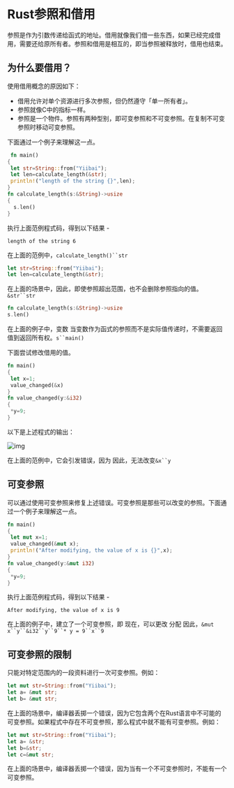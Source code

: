 # Rust参照和借用

参照是作为引数传递给函式的地址。借用就像我们借一些东西，如果已经完成借用，需要还给原所有者。参照和借用是相互的，即当参照被释放时，借用也结束。

## 为什么要借用？

使用借用概念的原因如下：

- 借用允许对单个资源进行多次参照，但仍然遵守「单一所有者」。
- 参照就像C中的指标一样。
- 参照是一个物件。参照有两种型别，即可变参照和不可变参照。在复制不可变参照时移动可变参照。

下面通过一个例子来理解这一点。

```rust
 fn main()  
{  
 let str=String::from("Yiibai");  
 let len=calculate_length(&str);  
 println!("length of the string {}",len);  
}  
fn calculate_length(s:&String)->usize  
{  
  s.len()  
}
```

执行上面范例程式码，得到以下结果 -

```
length of the string 6
```

在上面的范例中，`calculate_length()``str`

```rust
let str=String::from("Yiibai");  
let len=calculate_length(&str);
```

在上面的场景中，因此，即使参照超出范围，也不会删除参照指向的值。`&str``str`

```rust
fn calculate_length(s:&String)->usize  
s.len()
```

在上面的例子中，变数 当变数作为函式的参照而不是实际值传递时，不需要返回值到返回所有权。`s``main()`

下面尝试修改借用的值。

```rust
fn main()  
{  
 let x=1;  
 value_changed(&x)  
}  
fn value_changed(y:&i32)  
{  
 *y=9;  
}
```

以下是上述程式的输出：

![img](https://tw511.com/upload/images/201910/20191014013915384.png)

在上面的范例中，它会引发错误，因为 因此，无法改变`&x``y`

## 可变参照

可以通过使用可变参照来修复上述错误。可变参照是那些可以改变的参照。下面通过一个例子来理解这一点。

```rust
fn main()  
{  
 let mut x=1;  
 value_changed(&mut x);  
 println!("After modifying, the value of x is {}",x);  
}  
fn value_changed(y:&mut i32)  
{  
 *y=9;  
}
```

执行上面范例程式码，得到以下结果 -

```shell
After modifying, the value of x is 9
```

在上面的例子中，建立了一个可变参照，即 现在，可以更改 分配 因此，`&mut x``y``&i32``y``9``* y = 9``x``9`

## 可变参照的限制

只能对特定范围内的一段资料进行一次可变参照。例如：

```rust
let mut str=String::from("Yiibai");  
let a= &mut str;  
let b= &mut str;
```

在上面的场景中，编译器丢掷一个错误，因为它包含两个在Rust语言中不可能的可变参照。如果程式中存在不可变参照，那么程式中就不能有可变参照。例如：

```rust
let mut str=String::from("Yiibai");  
let a= &str;  
let b=&str;  
let c=&mut str;
```

在上面的场景中，编译器丢掷一个错误，因为当有一个不可变参照时，不能有一个可变参照。
